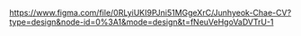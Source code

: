https://www.figma.com/file/0RLyiUKI9PJni51MGgeXrC/Junhyeok-Chae-CV?type=design&node-id=0%3A1&mode=design&t=fNeuVeHgoVaDVTrU-1
